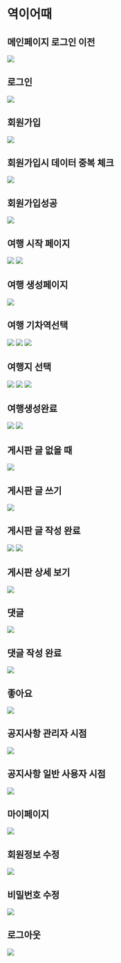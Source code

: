 # 역이어때

## 메인페이지 로그인 이전

![](/image/홈페이지_로그인전.png)

## 로그인

![](/image/로그인.png)

## 회원가입

![](/image/회원가입.png)

## 회원가입시 데이터 중복 체크

![](/image/중복체크.png)

## 회원가입성공

![](/image/회원가입%20성공.png)

## 여행 시작 페이지

![](/image/여행%20생성%20시작페이지.png)
![](/image/여행생성%20시작페이지_2.png)

## 여행 생성페이지

![](/image/여행생성%20날짜%20선택.png)

## 여행 기차역선택

![](/image/기차역선택이전.png)
![](/image/데이터로딩.png)
![](/image/기차선택.png)

## 여행지 선택

![](/image/관광지1.png)
![](/image/관광지2.png)
![](/image/관광지3.png)

## 여행생성완료

![](/image/여행생성완료.png)
![](/image/여행생성완료2.png)

## 게시판 글 없을 때

![](/image/게시판페이지.png)

## 게시판 글 쓰기

![](/image/게시판%20글쓰기.png)

## 게시판 글 작성 완료

![](/image/게시글%20글쓰기%20후.png)
![](/image/게시판글여러개.png)

## 게시판 상세 보기

![](/image/게시글읽기.png)

## 댓글

![](/image/댓글달기.png)

## 댓글 작성 완료

![](/image/댓글작성후.png)

## 좋아요

![](/image/좋아요.png)

## 공지사항 관리자 시점

![](/image/공지사항_관리자로그인후.png)

## 공지사항 일반 사용자 시점

![](/image/공지사항사용자.png)

## 마이페이지

![](/image/마이페이지.png)

## 회원정보 수정

![](/image/마이페이지회원정보수정.png)

## 비밀번호 수정

![](/image/비번수정.png)

## 로그아웃

![](/image/로그아웃.png)

